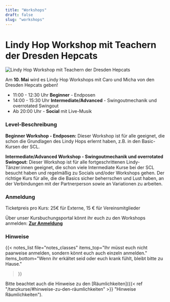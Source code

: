 ```yaml
---
title: "Workshops"
draft: false
slug: "workshops"
---
```


# Lindy Hop Workshop mit Teachern der Dresden Hepcats

![Lindy Hop Workshop mit Teachern der Dresden Hepcats](../hepcats_crop.jpg)

Am **10. Mai** wird es Lindy Hop Workshops mit Caro und Micha von den Dresden Hepcats geben!

 - 11:00 - 12:30 Uhr **Beginner** - Endposen
 - 14:00 - 15:30 Uhr **Intermediate/Advanced** - Swingoutmechanik und overrotated Swingout
 - Ab 20:00 Uhr - **Social** mit Live-Musik

### Level-Beschreibung
**Beginner Workshop - Endposen:** Dieser Workshop ist für alle geeignet, die schon die Grundlagen des Lindy Hops erlernt haben, z.B. in den Basic-Kursen der SCL.

**Intermediate/Advanced Workshop - Swingoutmechanik und overrotated Swingout:** Dieser Workshop ist für alle fortgeschrittenen Lindy-Tänzer:innen geeignet, die schon viele Intermediate Kurse bei der SCL besucht haben und regelmäßig zu Socials und/oder Workshops gehen. Der richtige Kurs für alle, die die Basics sicher beherrschen und Lust haben, an der Verbindungen mit der Partnerperson sowie an Variationen zu arbeiten.

### Anmeldung
Ticketpreis pro Kurs: 25€ für Externe, 15 € für Vereinsmitglieder

Über unser Kursbuchungsportal könnt ihr euch zu den Workshops anmelden:
**[Zur Anmeldung](https://scl.swinggeeks.de/SCLW052025/)**

[//]: # (- Anmeldungen im Paar und als Einzelperson möglich &#40;als Follow, Lead oder Switch&#41;)
[//]: # (- Teilnehmerzahl pro Kurs max. 30, sodass Tanzrollen etwa ausgeglichen sind, es wird rotiert)

### Hinweise
{{< notes_list file="notes_classes"
items_top="Ihr müsst euch nicht paarweise anmelden, sondern könnt euch auch einzeln anmelden."
items_bottom="Wenn ihr erkältet seid oder euch krank fühlt, bleibt bitte zu Hause."
>}}

Bitte beachtet auch die Hinweise zu den [Räumlichkeiten]({{< ref "/tanzkurse/#hinweise-zu-den-räumlichkeiten" >}} "Hinweise Räumlichkeiten").
